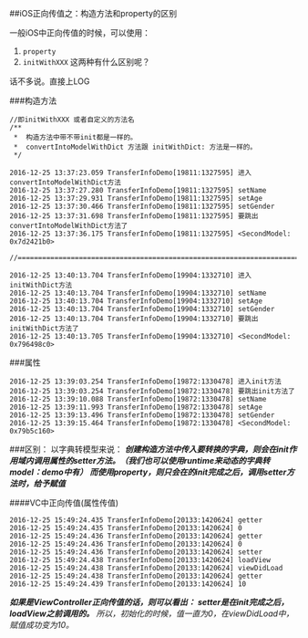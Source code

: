 ##iOS正向传值之：构造方法和property的区别

一般iOS中正向传值的时候，可以使用：
1. `property`
2. `initWithXXX`
这两种有什么区别呢？

话不多说。直接上LOG


###构造方法
```
//即initWithXXX 或者自定义的方法名
/**
 *  构造方法中带不带init都是一样的。
 *  convertIntoModelWithDict 方法跟 initWithDict: 方法是一样的。
 */

2016-12-25 13:37:23.059 TransferInfoDemo[19811:1327595] 进入convertIntoModelWithDict方法
2016-12-25 13:37:27.280 TransferInfoDemo[19811:1327595] setName
2016-12-25 13:37:29.931 TransferInfoDemo[19811:1327595] setAge
2016-12-25 13:37:30.466 TransferInfoDemo[19811:1327595] setGender
2016-12-25 13:37:31.698 TransferInfoDemo[19811:1327595] 要跳出convertIntoModelWithDict方法了
2016-12-25 13:37:36.175 TransferInfoDemo[19811:1327595] <SecondModel: 0x7d2421b0>

//==================================================================================

2016-12-25 13:40:13.704 TransferInfoDemo[19904:1332710] 进入initWithDict方法
2016-12-25 13:40:13.704 TransferInfoDemo[19904:1332710] setName
2016-12-25 13:40:13.704 TransferInfoDemo[19904:1332710] setAge
2016-12-25 13:40:13.704 TransferInfoDemo[19904:1332710] setGender
2016-12-25 13:40:13.704 TransferInfoDemo[19904:1332710] 要跳出initWithDict方法了
2016-12-25 13:40:13.705 TransferInfoDemo[19904:1332710] <SecondModel: 0x796498c0>
```

###属性
```
2016-12-25 13:39:03.254 TransferInfoDemo[19872:1330478] 进入init方法
2016-12-25 13:39:03.254 TransferInfoDemo[19872:1330478] 要跳出init方法了
2016-12-25 13:39:10.088 TransferInfoDemo[19872:1330478] setName
2016-12-25 13:39:11.993 TransferInfoDemo[19872:1330478] setAge
2016-12-25 13:39:13.496 TransferInfoDemo[19872:1330478] setGender
2016-12-25 13:39:15.464 TransferInfoDemo[19872:1330478] <SecondModel: 0x79b5c160>
```
###区别：
以字典转模型来说：
***创建构造方法中传入要转换的字典，则会在init作用域内调用属性的setter方法。（我们也可以使用runtime来动态的字典转model：demo中有）***
***而使用property，则只会在的init完成之后，调用setter方法时，给予赋值***


####VC中正向传值(属性传值)
```
2016-12-25 15:49:24.435 TransferInfoDemo[20133:1420624] getter
2016-12-25 15:49:24.435 TransferInfoDemo[20133:1420624] 0
2016-12-25 15:49:24.436 TransferInfoDemo[20133:1420624] getter
2016-12-25 15:49:24.436 TransferInfoDemo[20133:1420624] 0
2016-12-25 15:49:24.436 TransferInfoDemo[20133:1420624] setter
2016-12-25 15:49:24.438 TransferInfoDemo[20133:1420624] loadView
2016-12-25 15:49:24.438 TransferInfoDemo[20133:1420624] viewDidLoad
2016-12-25 15:49:24.438 TransferInfoDemo[20133:1420624] getter
2016-12-25 15:49:24.439 TransferInfoDemo[20133:1420624] 10
```
***如果是ViewController正向传值的话，则可以看出：***
***setter是在init完成之后，loadView之前调用的。***
*所以，初始化的时候，值一直为0，在viewDidLoad中，赋值成功变为10。*
